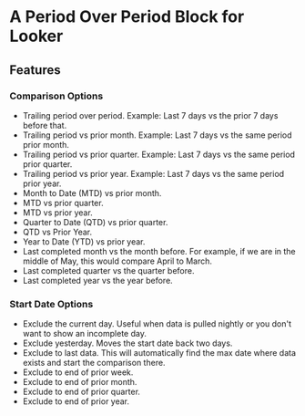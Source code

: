 # A Period Over Period Block for Looker

## Features

### Comparison Options
* Trailing period over period. Example: Last 7 days vs the prior 7 days before that.
* Trailing period vs prior month. Example: Last 7 days vs the same period prior month.
* Trailing period vs prior quarter. Example: Last 7 days vs the same period prior quarter. 
* Trailing period vs prior year. Example: Last 7 days vs the same period prior year. 
* Month to Date (MTD) vs prior month. 
* MTD vs prior quarter.
* MTD vs prior year.
* Quarter to Date (QTD) vs prior quarter.
* QTD vs Prior Year.
* Year to Date (YTD) vs prior year.
* Last completed month vs the month before. For example, if we are in the middle of May, this would compare April to March.
* Last completed quarter vs the quarter before.
* Last completed year vs the year before.

### Start Date Options
* Exclude the current day. Useful when data is pulled nightly or you don't want to show an incomplete day.
* Exclude yesterday. Moves the start date back two days.
* Exclude to last data. This will automatically find the max date where data exists and start the comparison there.
* Exclude to end of prior week.
* Exclude to end of prior month.
* Exclude to end of prior quarter.
* Exclude to end of prior year.

